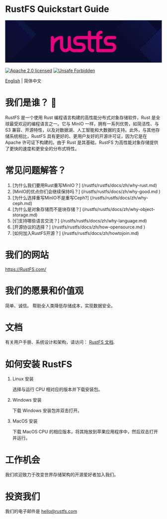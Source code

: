 # RustFS Quickstart Guide

[![RustFS](https://raw.githubusercontent.com/rustfs/rustfs/33a05c50cfaf8aaf613bf98826f9e55ab50a7c89/images/logo.svg)](https://rustfs.com)


[![Apache 2.0 licensed][license-badge]][license-url]
[![Unsafe Forbidden][unsafe-forbidden-badge]][unsafe-forbidden-url]

[license-badge]: https://img.shields.io/badge/license-Apache--2.0-blue.svg
[license-url]: ./LICENSE
[unsafe-forbidden-badge]: https://img.shields.io/badge/unsafe-forbidden-success.svg
[unsafe-forbidden-url]: https://github.com/rust-secure-code/safety-dance/


[English](README.md) | 简体中文
 


# 我们是谁？ 👋

RustFS 是一个使用 Rust 编程语言构建的高性能分布式对象存储软件，Rust 是全球最受欢迎的编程语言之一。它与 MinIO 一样，拥有一系列优势，如简洁性、与 S3 兼容、开源特性，以及对数据湖、人工智能和大数据的支持。此外，与其他存储系统相比，RustFS 具有更好的、更用户友好的开源许可证，因为它是在 Apache 许可证下构建的。由于 Rust 是其基础，RustFS 为高性能对象存储提供了更快的速度和更安全的分布式特性。

# 常见问题解答？

1. [为什么我们要用Rust重写MinIO？] (/rustfs/rustfs/docs/zh/why-rust.md)
2. [MinIO的优点你们会继续保持吗？] (/rustfs/rustfs/docs/zh/why-good.md )
3. [为什么选择重写MinIO不是重写Ceph?] (/rustfs/rustfs/docs/zh/why-ceph.md)
4. [为什么是对象存储而不是块存储？] (/rustfs/rustfs/docs/zh/why-object-storage.md)
5. [们支持哪些语言交流？] (/rustfs/rustfs/docs/zh/why-language.md)
6. [开源协议的选择？] (/rustfs/rustfs/docs/zh/how-opensource.md  )
7. [如何加入RustFS开源？] (/rustfs/rustfs/docs/zh/howtojoin.md)


# 我们的网站
https://RustFS.com/


# 我们的愿景和价值观
简单、诚信。
帮助全人类降低存储成本，实现数据安全。


# 文档

有关用户手册、系统设计和架构，请访问： [RustFS 文档](https://rustfs.com/docs/).


# 如何安装 RustFS

1. Linux 安装

   选择与运行 CPU 相对应的版本并下载安装包。

2. Windows 安装

   下载 Windows 安装包并双击打开。
   

3. MacOS 安装

   下载 MacOS CPU 的相应版本，将其拖放到苹果应用程序中，然后双击打开并运行。


# 工作机会

  我们欢迎致力于改变世界存储架构的开源爱好者加入我们。

# 投资我们

我们的电子邮件是 hello@rustfs.com


<!--
**RustFS/RustFS** is a ✨ _special_ ✨ repository because its `README.md` (this file) appears on your GitHub profile.

Here are some ideas to get you started:

- 🔭 I’m currently working on ...
- 🌱 I’m currently learning ...
- 👯 I’m looking to collaborate on ...
- 🤔 I’m looking for help with ...
- 💬 Ask me about ...
- 📫 How to reach me: ...
- 😄 Pronouns: ...
- ⚡ Fun fact: ...
-->
